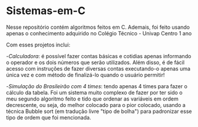 # Sistemas-em-C

Nesse repositório contém algoritmos feitos em C. Ademais, foi feito usando apenas o conhecimento adquirido no Colégio Técnico - Univap Centro 1 ano

Com esses projetos inclui:

-*Calculadora*: é possível fazer contas básicas e cotidias apenas informando o operador e os dois números que serão utilizados. Além disso, é de fácil acesso com instruções de fazer diversas contas executando-o apenas uma única vez e com método de finalizá-lo quando o usuário permitir!

-*Simulação do Brasileirão com 4 times*: tendo apenas 4 times para fazer o cálculo da tabela. Foi um sistema muito complexo de fazer por ter sido o meu segundo algoritmo feito e tido que ordenar as variáveis em ordem decrescente, ou seja, do melhor colocado para o pior colocado, usando a técnica Bubble sort (em tradução livre "tipo de bolha") para padronizar esse tipo de ordem que foi mencionada. 

